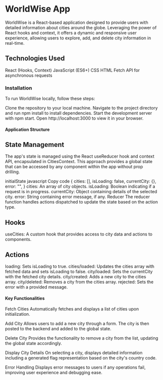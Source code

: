 # WorldWise App

WorldWise is a React-based application designed to provide users with detailed information about cities around the globe. Leveraging the power of React hooks and context, it offers a dynamic and responsive user experience, allowing users to explore, add, and delete city information in real-time.

## Technologies Used

React (Hooks, Context)
JavaScript (ES6+)
CSS
HTML
Fetch API for asynchronous requests

### Installation

To run WorldWise locally, follow these steps:

Clone the repository to your local machine.
Navigate to the project directory and run npm install to install dependencies.
Start the development server with npm start.
Open http://localhost:3000 to view it in your browser.

#### Application Structure

## State Management

The app's state is managed using the React useReducer hook and context API, encapsulated in CitiesContext. This approach provides a global state that can be accessed by any component within the app without prop drilling.

initialState
javascript
Copy code
{
cities: [],
isLoading: false,
currentCity: {},
error: "",
}
cities: An array of city objects.
isLoading: Boolean indicating if a request is in progress.
currentCity: Object containing details of the selected city.
error: String containing error message, if any.
Reducer
The reducer function handles actions dispatched to update the state based on the action type.

## Hooks

useCities: A custom hook that provides access to city data and actions to components.

## Actions

loading: Sets isLoading to true.
cities/loaded: Updates the cities array with fetched data and sets isLoading to false.
city/loaded: Sets the currentCity with the fetched city details.
city/created: Adds a new city to the cities array.
city/deleted: Removes a city from the cities array.
rejected: Sets the error with a provided message.

#### Key Functionalities

Fetch Cities
Automatically fetches and displays a list of cities upon initialization.

Add City
Allows users to add a new city through a form. The city is then posted to the backend and added to the global state.

Delete City
Provides the functionality to remove a city from the list, updating the global state accordingly.

Display City Details
On selecting a city, displays detailed information including a generated flag representation based on the city's country code.

Error Handling
Displays error messages to users if any operations fail, improving user experience and debugging ease.
